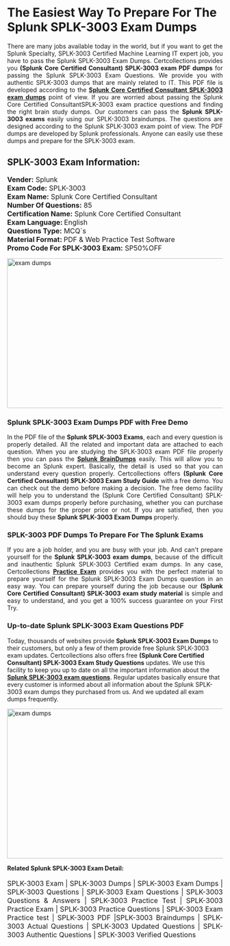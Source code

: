 <h1>The Easiest Way To Prepare For The Splunk SPLK-3003 Exam Dumps</h1> <p style="text-align:justify">There are many jobs available today in the world, but if you want to get the Splunk Specialty, SPLK-3003 Certified Machine Learning IT expert job, you have to pass the Splunk SPLK-3003 Exam Dumps. Certcollections provides you <strong>(Splunk Core Certified Consultant) SPLK-3003 exam PDF dumps</strong> for passing the Splunk SPLK-3003 Exam Questions. We provide you with authentic SPLK-3003 dumps that are mainly related to IT. This PDF file is developed according to the <a href="https://www.certsofficial.com/splunk/splk-3003-questions"><strong>Splunk Core Certified Consultant SPLK-3003 exam dumps</strong></a> point of view. If you are worried about passing the Splunk Core Certified ConsultantSPLK-3003 exam practice questions and finding the right brain study dumps. Our customers can pass the <strong>Splunk SPLK-3003 exams </strong>easily using our SPLK-3003 braindumps. The questions are designed according to the Splunk SPLK-3003 exam point of view. The PDF dumps are developed by Splunk professionals. Anyone can easily use these dumps and prepare for the SPLK-3003 exam.</p> <h2><strong>SPLK-3003 Exam Information:</strong></h2> <p><span style="font-size:16px"><strong>Vender:</strong> Splunk<br /> <strong>Exam Code:</strong> SPLK-3003<br /> <strong>Exam Name:</strong> Splunk Core Certified Consultant<br /> <strong>Number Of Questions:</strong> 85<br /> <strong>Certification Name:</strong> Splunk Core Certified Consultant<br /> <strong>Exam Language: </strong>English<br /> <strong>Questions Type:</strong> MCQ`s<br /> <strong>Material Format: </strong>PDF & Web Practice Test Software<br /> <strong>Promo Code For SPLK-3003 Exam:</strong> SP50%OFF</span></p> <p><a href="https://www.certsofficial.com/splunk/splk-3003-questions" rel="no-follow"><img alt="exam dumps" src="https://www.certcollections.com/uploads/content/certsofficial.jpg" style="height:350px; width:750px" /></a></p> <h3><strong>Splunk SPLK-3003 Exam Dumps PDF with Free Demo</strong></h3> <p style="text-align:justify">In the PDF file of the <strong>Splunk SPLK-3003 Exams</strong>, each and every question is properly detailed. All the related and important data are attached to each question. When you are studying the SPLK-3003 exam PDF file properly then you can pass the <a href="https://www.certsofficial.com/splunk-dumps"><strong>Splunk BrainDumps</strong></a> easily. This will allow you to become an Splunk expert. Basically, the detail is used so that you can understand every question properly. Certcollections offers <strong>(Splunk Core Certified Consultant) SPLK-3003 Exam Study Guide</strong> with a free demo. You can check out the demo before making a decision. The free demo facility will help you to understand the (Splunk Core Certified Consultant) SPLK-3003 exam dumps properly before purchasing, whether you can purchase these dumps for the proper price or not. If you are satisfied, then you should buy these <strong>Splunk SPLK-3003 Exam Dumps</strong> properly.</p> <h3><strong>SPLK-3003 PDF Dumps To Prepare For The Splunk Exams</strong></h3> <p style="text-align:justify">If you are a job holder, and you are busy with your job. And can't prepare yourself for the <strong>Splunk SPLK-3003 exam dumps</strong>, because of the difficult and inauthentic Splunk SPLK-3003 Certified exam dumps. In any case, Certcollections <strong><a href="https://www.certsofficial.com/">Practice Exam</a></strong> provides you with the perfect material to prepare yourself for the Splunk SPLK-3003 Exam Dumps question in an easy way. You can prepare yourself during the job because our <strong>(Splunk Core Certified Consultant) SPLK-3003 exam study material</strong> is simple and easy to understand, and you get a 100% success guarantee on your First Try.</p> <h3><strong>Up-to-date Splunk SPLK-3003 Exam Questions PDF</strong></h3> <p>Today, thousands of websites provide <strong>Splunk SPLK-3003 Exam Dumps</strong> to their customers, but only a few of them provide free Splunk SPLK-3003 exam updates. Certcollections also offers free <strong>(Splunk Core Certified Consultant) SPLK-3003 Exam Study Questions</strong> updates. We use this facility to keep you up to date on all the important information about the <a href="https://www.certsofficial.com/splunk/splk-3003-questions"><strong>Splunk SPLK-3003 exam questions</strong></a>. Regular updates basically ensure that every customer is informed about all information about the Splunk SPLK-3003 exam dumps they purchased from us. And we updated all exam dumps frequently.</p> <p><a href="https://www.certsofficial.com/splunk/splk-3003-questions"><img alt="exam dumps " src="https://www.certcollections.com/uploads/content/certsofficial2.jpg" style="height:350px; width:750px" /></a></p> <p style="text-align:justify"><span style="font-size:14px"><strong>Related Splunk SPLK-3003 Exam Detail:</strong></span><br /> <br /> <span style="font-size:16px">SPLK-3003 Exam | SPLK-3003 Dumps | SPLK-3003 Exam Dumps | SPLK-3003 Questions | SPLK-3003 Exam Questions | SPLK-3003 Questions & Answers | SPLK-3003 Practice Test | SPLK-3003 Practice Exam | SPLK-3003 Practice Questions | SPLK-3003 Exam Practice test | SPLK-3003 PDF |SPLK-3003 Braindumps | SPLK-3003 Actual Questions | SPLK-3003 Updated Questions | SPLK-3003 Authentic Questions | SPLK-3003 Verified Questions</span></p>

